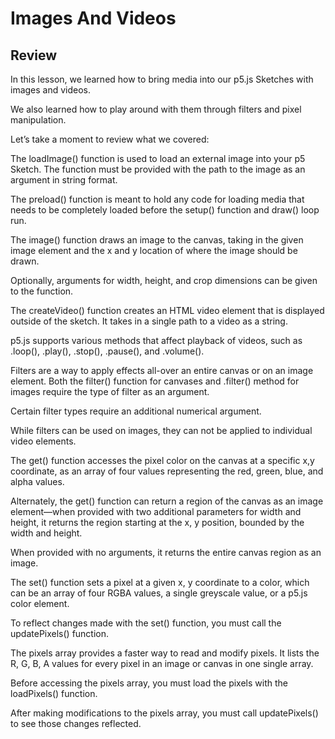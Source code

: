 # Images And Videos

## Review

In this lesson, we learned how to bring media into our p5.js Sketches with images and videos.

We also learned how to play around with them through filters and pixel manipulation.

Let’s take a moment to review what we covered:

The loadImage() function is used to load an external image into your p5 Sketch. The function must be provided with the path to the image as an argument in string format.

The preload() function is meant to hold any code for loading media that needs to be completely loaded before the setup() function and draw() loop run.

The image() function draws an image to the canvas, taking in the given image element and the x and y location of where the image should be drawn.

Optionally, arguments for width, height, and crop dimensions can be given to the function.

The createVideo() function creates an HTML video element that is displayed outside of the sketch. It takes in a single path to a video as a string.

p5.js supports various methods that affect playback of videos, such as .loop(), .play(), .stop(), .pause(), and .volume().

Filters are a way to apply effects all-over an entire canvas or on an image element. Both the filter() function for canvases and .filter() method for images require the type of filter as an argument.

Certain filter types require an additional numerical argument.

While filters can be used on images, they can not be applied to individual video elements.

The get() function accesses the pixel color on the canvas at a specific x,y coordinate, as an array of four values representing the red, green, blue, and alpha values.

Alternately, the get() function can return a region of the canvas as an image element—when provided with two additional parameters for width and height, it returns the region starting at the x, y position, bounded by the width and height.

When provided with no arguments, it returns the entire canvas region as an image.

The set() function sets a pixel at a given x, y coordinate to a color, which can be an array of four RGBA values, a single greyscale value, or a p5.js color element.

To reflect changes made with the set() function, you must call the updatePixels() function.

The pixels array provides a faster way to read and modify pixels. It lists the R, G, B, A values for every pixel in an image or canvas in one single array.

Before accessing the pixels array, you must load the pixels with the loadPixels() function.

After making modifications to the pixels array, you must call updatePixels() to see those changes reflected.
